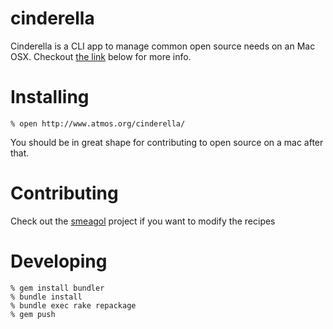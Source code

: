 cinderella
==========

Cinderella is a CLI app to manage common open source needs on an Mac
OSX. Checkout [the link](http://www.atmos.org/cinderella) below for more info.

Installing
==========

    % open http://www.atmos.org/cinderella/

You should be in great shape for contributing to open source on a mac after that.

Contributing
============

Check out the [smeagol][smeagol] project if you want to modify the recipes

Developing
==========
    % gem install bundler
    % bundle install
    % bundle exec rake repackage
    % gem push

[smeagol]: http://github.com/atmos/smeagol
